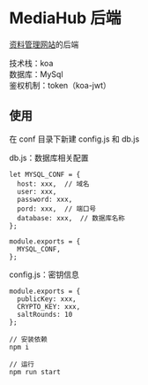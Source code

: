 # MediaHub 后端

[资料管理网站](https://github.com/cyf-super/react-video)的后端

技术栈：koa  
数据库：MySql  
鉴权机制：token（koa-jwt）

## 使用

在 conf 目录下新建 config.js 和 db.js

db.js：数据库相关配置

```
let MYSQL_CONF = {
  host: xxx,  // 域名
  user: xxx,
  password: xxx,
  pord: xxx,  // 端口号
  database: xxx,  // 数据库名称
};

module.exports = {
  MYSQL_CONF,
};
```

config.js：密钥信息

```
module.exports = {
  publicKey: xxx,
  CRYPTO_KEY: xxx,
  saltRounds: 10
};
```

```
// 安装依赖
npm i

// 运行
npm run start
```
